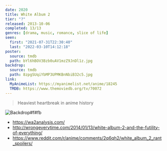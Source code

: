 ```yaml
---
date: 2020
title: White Album 2
tier: "?"
released: 2013-10-06
completed: 13/13
genres: [drama, music, romance, slice of life]
seen:
  first: "2021-07-31T22:30:40"
  last: "2022-03-10T14:12:18"
poster:
  source: tmdb
  path: bYl6hBOV3Bzb0uAV1mzZ9JnDl1z.jpg
backdrop:
  source: tmdb
  path: 8zpgSUqiYbMP3UPMKBnNbiB32c5.jpg
link:
  MyAnimeList: https://myanimelist.net/anime/18245
  TMDB: https://www.themoviedb.org/tv/70072
---
```


> Heaviest heartbreak in anime history

![Backdrop#f#fb](https://image.tmdb.org/t/p/w1280/8zpgSUqiYbMP3UPMKBnNbiB32c5.jpg "Source: TMDB")

- <https://wa2analysis.com/>
- <http://wrongeverytime.com/2014/01/13/white-album-2-and-the-futility-of-everything/>
- <https://www.reddit.com/r/anime/comments/2q6qh2/white_album_2_rant_spoilers/>
